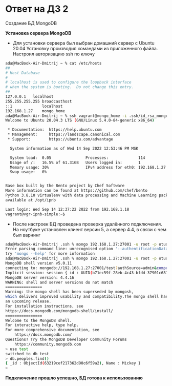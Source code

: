# Ответ на ДЗ 2
Cоздание БД MongoDB 

**Установка сервера MongoDB**
* Для установки сервера был выбран домашний сервер с Ubuntu 20.04
Установку производил командами из приложенного файла. Наcтроил авторизацию ssh по ключу

```bash
ada@MacBook-Air-Dmitrij ~ % cat /etc/hosts                
##
# Host Database
#
# localhost is used to configure the loopback interface
# when the system is booting.  Do not change this entry.
##
127.0.0.1	localhost
255.255.255.255	broadcasthost
::1             localhost
192.168.1.27	mongo_home
ada@MacBook-Air-Dmitrij ~ % ssh vagrant@mongo_home -i .ssh/id_rsa_mongo 
Welcome to Ubuntu 20.04.3 LTS (GNU/Linux 5.4.0-84-generic x86_64)

 * Documentation:  https://help.ubuntu.com
 * Management:     https://landscape.canonical.com
 * Support:        https://ubuntu.com/advantage

  System information as of Wed 14 Sep 2022 12:53:46 PM MSK

  System load:  0.05               Processes:             114
  Usage of /:   16.5% of 61.31GB   Users logged in:       1
  Memory usage: 30%                IPv4 address for eth0: 192.168.1.27
  Swap usage:   0%


Base box built by the Bento project by Chef Software
More information can be found at https://github.com/chef/bento
Python 3.8.10 virtualenv with data processing and Machine Learning packages
available at /opt/ipnb

Last login: Wed Sep 14 12:37:22 2022 from 192.168.1.18
vagrant@vgr-ipnb-simple:~$ 
```

* После настроек БД проведена проверка удалённого подключения.
На ноутбуке установлен клиент версии 5, а сервер 4.4, в связи с чем был варнинг    

```bash
ada@MacBook-Air-Dmitrij .ssh % mongo 192.168.1.27:27001 -u root -p otus$123 --authentificationDatabase admin
Error parsing command line: unrecognised option '--authentificationDatabase'
try 'mongo --help' for more information
ada@MacBook-Air-Dmitrij .ssh % mongo 192.168.1.27:27001 -u root -p otus$123 --authenticationDatabase admin 
MongoDB shell version v5.0.11
connecting to: mongodb://192.168.1.27:27001/test?authSource=admin&compressors=disabled&gssapiServiceName=mongodb
Implicit session: session { id : UUID(b71ec59f-28eb-4c43-bfdd-37901c681509) }
MongoDB server version: 4.4.16
WARNING: shell and server versions do not match
================
Warning: the mongo shell has been superseded by mongosh,
which delivers improved usability and compatibility.The mongo shell has been deprecated and will be removed in
an upcoming release.
For installation instructions, see
https://docs.mongodb.com/mongodb-shell/install/
================
Welcome to the MongoDB shell.
For interactive help, type help.
For more comprehensive documentation, see
	https://docs.mongodb.com/
Questions? Try the MongoDB Developer Community Forums
	https://community.mongodb.com
> use test
switched to db test
> db.peoples.find()
{ _id : ObjectId(63219cef217362d90c6f59a2), Name : Mickey }
> 
```

**Подключение прошло успешно, БД готова к использованию**
